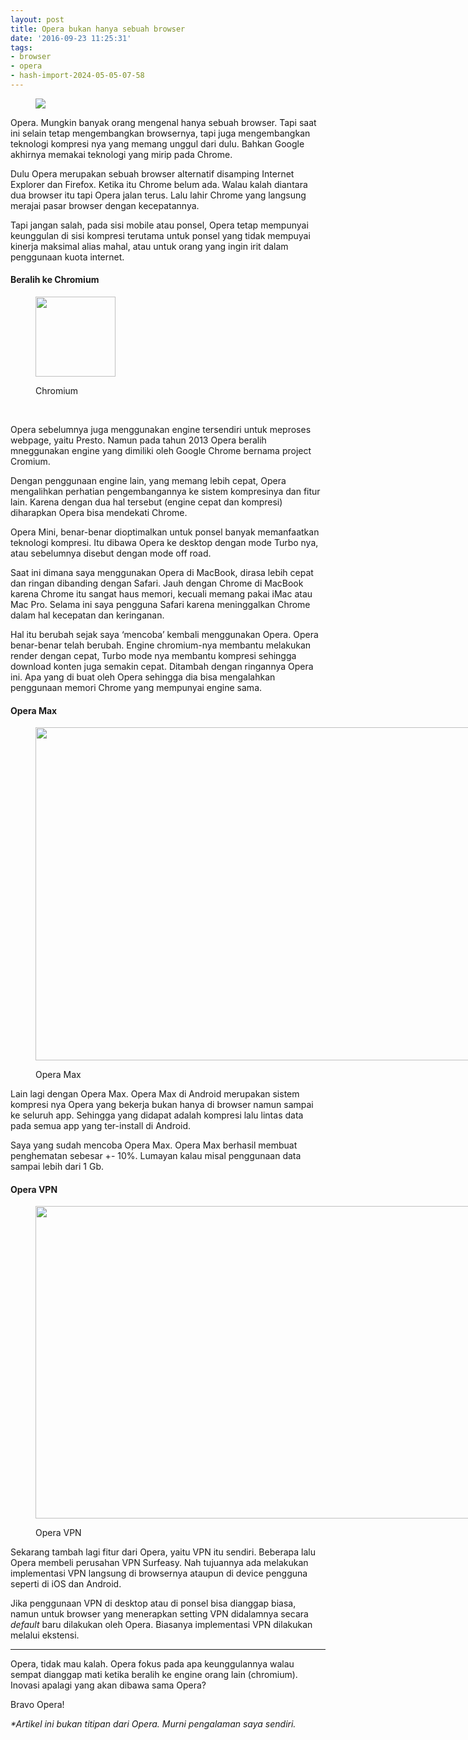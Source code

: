 ```yaml
---
layout: post
title: Opera bukan hanya sebuah browser
date: '2016-09-23 11:25:31'
tags:
- browser
- opera
- hash-import-2024-05-05-07-58
---
```


<section class="section section--body section--first">
<div class="section-content">
<div class="section-inner layoutSingleColumn">
<figure id="55b7" class="graf graf--figure graf-after--h3">
<div class="aspectRatioPlaceholder is-locked">
<div class="aspectRatioPlaceholder-fill"><img class="progressiveMedia-image js-progressiveMedia-image aligncenter" src="https://i2.wp.com/cdn-images-1.medium.com/max/800/0*4GYvAWl0hI71NDee.png?w=1200&amp;ssl=1" data-recalc-dims="1"></div>
</div>
</figure>
<p id="6a67" class="graf graf--p graf-after--figure">Opera. Mungkin banyak orang mengenal hanya sebuah browser. Tapi saat ini selain tetap mengembangkan browsernya, tapi juga mengembangkan teknologi kompresi nya yang memang unggul dari dulu. Bahkan Google akhirnya memakai teknologi yang mirip pada Chrome.</p>
<p id="4bb1" class="graf graf--p graf-after--p">Dulu Opera merupakan sebuah browser alternatif disamping Internet Explorer dan Firefox. Ketika itu Chrome belum ada. Walau kalah diantara dua browser itu tapi Opera jalan terus. Lalu lahir Chrome yang langsung merajai pasar browser dengan kecepatannya.</p>
<p id="cca2" class="graf graf--p graf-after--p">Tapi jangan salah, pada sisi mobile atau ponsel, Opera tetap mempunyai keunggulan di sisi kompresi terutama untuk ponsel yang tidak mempuyai kinerja maksimal alias mahal, atau untuk orang yang ingin irit dalam penggunaan kuota internet.</p>
</div>
</div>
</section>

<!--more-->

<section class="section section--body section--first">
<div class="section-content">
<div class="section-inner layoutSingleColumn">
<h4 id="38a7" class="graf graf--h4 graf-after--p">Beralih ke Chromium</h4>
<figure id="5e6b" class="graf graf--figure graf-after--h4">
<div class="aspectRatioPlaceholder is-locked">
<div class="aspectRatioPlaceholder-fill">
<div style="width: 138px" class="wp-caption aligncenter">
<img class="progressiveMedia-image js-progressiveMedia-image aligncenter" src="https://i2.wp.com/cdn-images-1.medium.com/max/800/0*lgHx-uWOssarTlE_.png?resize=128%2C128&amp;ssl=1" width="128" height="128" data-recalc-dims="1"><p class="wp-caption-text">Chromium</p>
</div>
<p> </p>
</div>
</div>
</figure>
<p id="a358" class="graf graf--p graf-after--figure">Opera sebelumnya juga menggunakan engine tersendiri untuk meproses webpage, yaitu Presto. Namun pada tahun 2013 Opera beralih mneggunakan engine yang dimiliki oleh Google Chrome bernama project Cromium.</p>
<p id="8e73" class="graf graf--p graf-after--p">Dengan penggunaan engine lain, yang memang lebih cepat, Opera mengalihkan perhatian pengembangannya ke sistem kompresinya dan fitur lain. Karena dengan dua hal tersebut (engine cepat dan kompresi) diharapkan Opera bisa mendekati Chrome.</p>
<p id="4380" class="graf graf--p graf-after--p">Opera Mini, benar-benar dioptimalkan untuk ponsel banyak memanfaatkan teknologi kompresi. Itu dibawa Opera ke desktop dengan mode Turbo nya, atau sebelumnya disebut dengan mode off road.</p>
<p id="4c40" class="graf graf--p graf-after--p">Saat ini dimana saya menggunakan Opera di MacBook, dirasa lebih cepat dan ringan dibanding dengan Safari. Jauh dengan Chrome di MacBook karena Chrome itu sangat haus memori, kecuali memang pakai iMac atau Mac Pro. Selama ini saya pengguna Safari karena meninggalkan Chrome dalam hal kecepatan dan keringanan.</p>
<p id="57ed" class="graf graf--p graf-after--p">Hal itu berubah sejak saya ‘mencoba’ kembali menggunakan Opera. Opera benar-benar telah berubah. Engine chromium-nya membantu melakukan render dengan cepat, Turbo mode nya membantu kompresi sehingga download konten juga semakin cepat. Ditambah dengan ringannya Opera ini. Apa yang di buat oleh Opera sehingga dia bisa mengalahkan penggunaan memori Chrome yang mempunyai engine sama.</p>
<h4 id="87a5" class="graf graf--h4 graf-after--p"><strong class="markup--strong markup--h4-strong">Opera Max</strong></h4>
<figure id="782d" class="graf graf--figure graf-after--h4">
<div class="aspectRatioPlaceholder is-locked">
<div class="aspectRatioPlaceholder-fill">
<div style="width: 810px" class="wp-caption aligncenter">
<img class="progressiveMedia-image js-progressiveMedia-image aligncenter" src="https://i1.wp.com/cdn-images-1.medium.com/max/800/0*1uE3_aM4GoMlo3mh.jpg?resize=800%2C533&amp;ssl=1" width="800" height="533" data-recalc-dims="1"><p class="wp-caption-text">Opera Max</p>
</div>
</div>
</div>
</figure>
<p id="cbc3" class="graf graf--p graf-after--figure">Lain lagi dengan Opera Max. Opera Max di Android merupakan sistem kompresi nya Opera yang bekerja bukan hanya di browser namun sampai ke seluruh app. Sehingga yang didapat adalah kompresi lalu lintas data pada semua app yang ter-install di Android.</p>
<p id="526c" class="graf graf--p graf-after--p">Saya yang sudah mencoba Opera Max. Opera Max berhasil membuat penghematan sebesar +- 10%. Lumayan kalau misal penggunaan data sampai lebih dari 1 Gb.</p>
<h4 id="cebf" class="graf graf--h4 graf-after--p">Opera VPN</h4>
<figure id="2d58" class="graf graf--figure graf-after--h4">
<div class="aspectRatioPlaceholder is-locked">
<div class="aspectRatioPlaceholder-fill">
<div style="width: 810px" class="wp-caption aligncenter">
<img class="progressiveMedia-image js-progressiveMedia-image aligncenter" src="https://i2.wp.com/cdn-images-1.medium.com/max/800/0*8ijNDlEgkwR47xrM.png?resize=800%2C500&amp;ssl=1" width="800" height="500" data-recalc-dims="1"><p class="wp-caption-text">Opera VPN</p>
</div>
</div>
</div>
</figure>
<p id="f6cc" class="graf graf--p graf-after--figure">Sekarang tambah lagi fitur dari Opera, yaitu VPN itu sendiri. Beberapa lalu Opera membeli perusahan VPN Surfeasy. Nah tujuannya ada melakukan implementasi VPN langsung di browsernya ataupun di device pengguna seperti di iOS dan Android.</p>
<p id="21a0" class="graf graf--p graf-after--p graf--last">Jika penggunaan VPN di desktop atau di ponsel bisa dianggap biasa, namun untuk browser yang menerapkan setting VPN didalamnya secara <em class="markup--em markup--p-em">default </em>baru dilakukan oleh Opera. Biasanya implementasi VPN dilakukan melalui ekstensi.</p>
</div>
</div>
</section>

<!--more-->

<!--more-->

<section class="section section--body section--last">
<div class="section-divider layoutSingleColumn">
<hr class="section-divider">
</div>
<div class="section-content">
<div class="section-inner layoutSingleColumn">
<p id="0026" class="graf graf--p graf--leading">Opera, tidak mau kalah. Opera fokus pada apa keunggulannya walau sempat dianggap mati ketika beralih ke engine orang lain (chromium). Inovasi apalagi yang akan dibawa sama Opera?</p>
<p id="4929" class="graf graf--p graf-after--p">Bravo Opera!</p>
<p id="b6aa" class="graf graf--p graf-after--p graf--last"><em class="markup--em markup--p-em">*Artikel ini bukan titipan dari Opera. Murni pengalaman saya sendiri.</em></p>
</div>
</div>
</section><!--kg-card-end: html-->